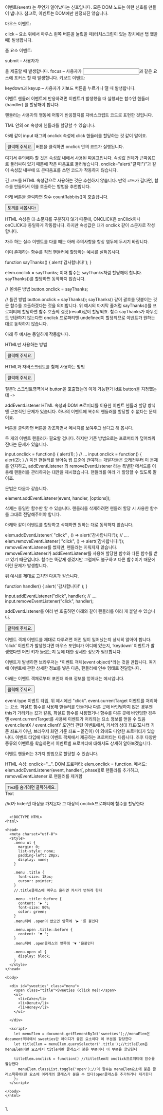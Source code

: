 이벤트(event) 는 무언가 일어났다는 신호입니다. 모든 DOM 노드는 이런 신호를 만들어 냅니다. 참고로, 이벤트는 DOM에만 한정되진 않습니다.

마우스 이벤트:

click – 요소 위에서 마우스 왼쪽 버튼을 눌렀을 때(터치스크린이 있는 장치에선 탭 했을 때) 발생합니다.

폼 요소 이벤트:

submit – 사용자가 <form>을 제출할 때 발생합니다.
focus – 사용자가 <input>과 같은 요소에 포커스 할 때 발생합니다.
키보드 이벤트:

keydown과 keyup – 사용자가 키보드 버튼을 누르거나 뗄 때 발생합니다.
  
  이벤트 핸들러
이벤트에 반응하려면 이벤트가 발생했을 때 실행되는 함수인 핸들러(handler) 를 할당해야 합니다.

핸들러는 사용자의 행동에 어떻게 반응할지를 자바스크립트 코드로 표현한 것입니다.
  
  TML 안의 on<event> 속성에 핸들러를 할당할 수 있습니다.

아래 같이 input 태그의 onclick 속성에 click 핸들러를 할당하는 것 같이 말이죠.

<input value="클릭해 주세요." onclick="alert('클릭!')" type="button">
버튼을 클릭하면 onclick 안의 코드가 실행됩니다.

여기서 주의해야 할 것은 속성값 내에서 사용된 따옴표입니다. 속성값 전체가 큰따옴표로 둘러싸여 있기 때문에 작은 따옴표로 둘러쌓습니다. onclick="alert("클릭!")"과 같이 속성값 내부에 또 큰따옴표를 쓰면 코드가 작동하지 않습니다.

긴 코드를 HTML 속성값으로 사용하는 것은 추천하지 않습니다. 만약 코드가 길다면, 함수를 만들어서 이를 호출하는 방법을 추천합니다.

아래 버튼을 클릭하면 함수 countRabbits()이 호출됩니다.

<script>
  function countRabbits() {
    for(let i=1; i<=3; i++) {
      alert(`토끼 ${i}마리`);
    }
  }
</script>

<input type="button" onclick="countRabbits()" value="토끼를 세봅시다!">
  
  HTML 속성은 대·소문자를 구분하지 않기 때문에, ONCLICK은 onClick이나 onCLICK과 동일하게 작동합니다. 하지만 속성값은 대개 onclick 같이 소문자로 작성합니다.
  
  자주 하는 실수
이벤트를 다룰 때는 아래 주의사항을 항상 염두에 두시기 바랍니다.

이미 존재하는 함수를 직접 핸들러에 할당하는 예시를 살펴봅시다.

function sayThanks() {
  alert('감사합니다!');
}

elem.onclick = sayThanks;
이때 함수는 sayThanks처럼 할당해야 합니다. sayThanks()를 할당하면 동작하지 않습니다.

// 올바른 방법
button.onclick = sayThanks;

// 틀린 방법
button.onclick = sayThanks();
sayThanks() 같이 괄호를 덧붙이는 것은 함수를 호출하겠다는 것을 의미합니다. 위 예시의 마지막 줄처럼 sayThanks()를 프로퍼티에 할당하면 함수 호출의 결괏(result)값이 할당되죠. 함수 sayThanks가 아무것도 반환하지 않는다면 onclick 프로퍼티엔 undefined이 할당되므로 이벤트가 원하는 대로 동작하지 않습니다.
  
아래 두 예시는 동일하게 작동합니다.

HTML만 사용하는 방법

<input type="button" onclick="alert('클릭!')" value="클릭해 주세요.">

HTML과 자바스크립트를 함께 사용하는 방법

<input type="button" id="button" value="클릭해 주세요.">
<script>
  button.onclick = function() {
    alert('클릭!');
  };
</script>
  
  
 질문1: 스크립트영역에서 button을 호출했는데 이게 가능한가 id로 button을 지정했는데
  ->
  
  addEventListener
HTML 속성과 DOM 프로퍼티를 이용한 이벤트 핸들러 할당 방식엔 근본적인 문제가 있습니다. 하나의 이벤트에 복수의 핸들러를 할당할 수 없다는 문제이죠.

버튼을 클릭하면 버튼을 강조하면서 메시지를 보여주고 싶다고 해 봅시다.

두 개의 이벤트 핸들러가 필요할 겁니다. 하지만 기존 방법으로는 프로퍼티가 덮어씌워 진다는 문제가 있습니다.

input.onclick = function() { alert(1); }
// ...
input.onclick = function() { alert(2); } // 이전 핸들러를 덮어씀
웹 표준에 관여하는 개발자들은 오래전부터 이 문제를 인지하고, addEventListener 와 removeEventListener 라는 특별한 메서드를 이용해 핸들러를 관리하자는 대안을 제시했습니다. 핸들러를 여러 개 할당할 수 있도록 말이죠.

문법은 다음과 같습니다.

element.addEventListener(event, handler, [options]);
  
  삭제는 동일한 함수만 할 수 있습니다.
핸들러를 삭제하려면 핸들러 할당 시 사용한 함수를 그대로 전달해주어야 합니다.

아래와 같이 이벤트를 할당하고 삭제하면 원하는 대로 동작하지 않습니다.

elem.addEventListener( "click" , () => alert('감사합니다!'));
// ....
elem.removeEventListener( "click", () => alert('감사합니다!'));
removeEventListener를 썼지만, 핸들러는 지워지지 않습니다. removeEventListener가 addEventListener를 사용해 할당한 함수와 다른 함수를 받고 있기 때문입니다. 함수는 똑같게 생겼지만 그럼에도 불구하고 다른 함수이기 때문에 이런 문제가 발생합니다.

위 예시를 제대로 고치면 다음과 같습니다.

function handler() {
  alert( '감사합니다!' );
}

input.addEventListener("click", handler);
// ....
input.removeEventListener("click", handler);
  
  addEventListener를 여러 번 호출하면 아래와 같이 핸들러를 여러 개 붙일 수 있습니다.

<input id="elem" type="button" value="클릭해 주세요."/>

<script>
  function handler1() {
    alert('감사합니다!');
  };

  function handler2() {
    alert('다시 한번 감사합니다!');
  }

  elem.onclick = () => alert("안녕하세요.");
  elem.addEventListener("click", handler1); // 감사합니다!
  elem.addEventListener("click", handler2); // 다시 한번 감사합니다!
</script>
  
  이벤트 객체
이벤트를 제대로 다루려면 어떤 일이 일어났는지 상세히 알아야 합니다. ‘click’ 이벤트가 발생했다면 마우스 포인터가 어디에 있는지, ‘keydown’ 이벤트가 발생했다면 어떤 키가 눌렸는지 등에 대한 상세한 정보가 필요합니다.

이벤트가 발생하면 브라우저는 *이벤트 객체(event object)*라는 것을 만듭니다. 여기에 이벤트에 관한 상세한 정보를 넣은 다음, 핸들러에 인수 형태로 전달합니다.

아래는 이벤트 객체로부터 포인터 좌표 정보를 얻어내는 예시입니다.

<input type="button" value="클릭해 주세요." id="elem">

<script>
  elem.onclick = function(event) {
    // 이벤트 타입과 요소, 클릭 이벤트가 발생한 좌표를 보여줌
    alert(event.type + " 이벤트가 " + event.currentTarget + "에서 발생했습니다.");
    alert("이벤트가 발생한 곳의 좌표는 " + event.clientX + ":" + event.clientY +"입니다.");
  };
</script>
  
  event.type
이벤트 타입, 위 예시에선 "click".
event.currentTarget
이벤트를 처리하는 요소. 화살표 함수를 사용해 핸들러를 만들거나 다른 곳에 바인딩하지 않은 경우엔 this가 가리키는 값과 같음, 화살표 함수를 사용했거나 함수를 다른 곳에 바인딩한 경우엔 event.currentTarget를 사용해 이벤트가 처리되는 요소 정보를 얻을 수 있음
event.clientX / event.clientY
포인터 관련 이벤트에서, 커서의 상대 좌표(모니터 기준 좌표가 아닌, 브라우저 화면 기준 좌표 – 옮긴이)
이 외에도 다양한 프로퍼티가 있습니다. 이벤트 타입에 따라 이벤트 객체에서 제공하는 프로퍼티는 다릅니다. 추후 다양한 종류의 이벤트를 학습하면서 이벤트별 프로퍼티에 대해서도 상세히 알아보겠습니다.
  
  이벤트 핸들러는 3가지 방법으로 할당할 수 있습니다.

HTML 속성: onclick="...".
DOM 프로퍼티: elem.onclick = function.
메서드: elem.addEventListener(event, handler[, phase])로 핸들러를 추가하고, removeEventListener 로 핸들러를 제거함
  
  <body>

  <input type="button" id="hider" value="Text를 숨기려면 클릭하세요." />

  <div id="text">Text</div>

  <script>
    // 텍스트를 숨기는 방법은 다양한데, 그 방법은 중요하지 않습니다.
    // style.display를 사용해도 됩니다.
    document.getElementById('hider').onclick = function() {
      document.getElementById('text').hidden = true;
    }
  </script>
</body>
  
//id가 hider인 대상을 가져온다 그 대상의 onclick프로퍼티에 함수를 할당한다
  
```
  
  <!DOCTYPE HTML>
<html>

<head>
  <meta charset="utf-8">
  <style>
    .menu ul {
      margin: 0;
      list-style: none;
      padding-left: 20px;
      display: none;
    }

    .menu .title {
      font-size: 18px;
      cursor: pointer;
    }
    //.title클래스에 마우스 올리면 커서가 변하게 한다

    .menu .title::before {
      content: '▶ ';
      font-size: 80%;
      color: green;
    }
    .menu뒤에 .open이 없으면 앞쪽에 '▶ '를 붙인다

    .menu.open .title::before {
      content: '▼ ';
    }
    .menu뒤에 .open클래스의 앞쪽에 '▼ '을붙인다

    .menu.open ul {
      display: block;
    }
  </style>
</head>

<body>

  <div id="sweeties" class="menu">
    <span class="title">Sweeties (click me)!</span>
    <ul>
      <li>Cake</li>
      <li>Donut</li>
      <li>Honey</li>
    </ul>

  </div>

  <script>
    let menuElem = document.getElementById('sweeties');//menuElem은 document객체에서 sweeties란 아이디가 붙은 요소이다 이 부분을 할당한다
    let titleElem = menuElem.querySelector('.title');//titleElem은 menuElem이란 요소에서 title이란 클래스가 붙은 부분이다 이 부분을 할당한다

    titleElem.onclick = function() //titleElem의 onclick프로퍼티에 함수를 할당한다
      menuElem.classList.toggle('open');//이 함수는 menuElem요소에 붙은 클래스목록에(한 요소에 여러개의 클래스가 붙을 수 있다)open클래스를 추가하거나 제거한다
    };
  </script>

</body>
</html>
  
 ```
 1.<script>는 html에서 자바스크립트 코드를 사용하고 싶을때 사용한다 제이쿼리 코드도 사용가능하다
 2..toggle()
.toggle()은 선택한 요소가 보이면 보이지 않게, 보이지 않으면 보이게 합니다.

문법
.toggle( [duration ] [, complete ] )
duration
duration에는 완전히 나타날 때까지의 시간이 들어갑니다. fast, slow로 정하거나 400 같은 숫자로 정할 수 있습니다. 숫자일 경우 단위는 1000분의 1초이며, fast는 200, slow는 600에 해당합니다. 아무것도 입력하지 않으면 기본값 400으로 설정됩니다.

문자로 시간을 정할 때는 따옴표 안에 문자를 넣습니다.

.toggle( 'slow' )
숫자로 시간을 정할 때는 숫자만 넣습니다.

.toggle( 600 )
  
 toggle()은 제이쿼리 코드이고 클래스뒤에 붙이면 나타났다 사라졌다 하게 할 수 있다 괄호안을 빈칸으로 하면 효력이 나타나는데 400ms로 설정한다
  
classList.toggle('open')은 classList에 open이란 클래스를 붙였다 떼었다 한다
  
3.querySelector id나 class를 지정할 수 있다
  
4.변수 선언할때 앞에 const나 let을 붙여야한다
  

  
  
  

